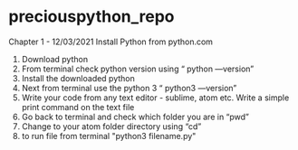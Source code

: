 # preciouspython_repo
Chapter 1 - 12/03/2021
Install Python from python.com
1. Download python 
2. From terminal check python version using “ python —version”
3. Install the downloaded python 
4. Next from terminal use the python 3  “ python3 —version”
5. Write your code from any text editor - sublime, atom etc.
	Write a simple print command on the text file
6. Go back to terminal and check which folder you are in “pwd”
7. Change to your atom folder directory using “cd”
8. to run file from terminal "python3 filename.py"
